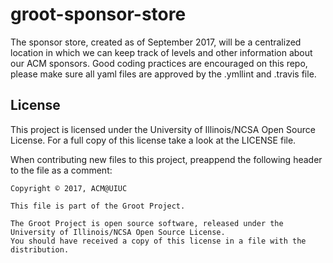 # groot-sponsor-store
The sponsor store, created as of September 2017, will be a centralized location in which we can keep track of levels and other information about our ACM sponsors. Good coding practices are encouraged on this repo, please make sure all yaml files are approved by the .ymllint and .travis file.

## License

This project is licensed under the University of Illinois/NCSA Open Source License. For a full copy of this license take a look at the LICENSE file. 

When contributing new files to this project, preappend the following header to the file as a comment: 

```
Copyright © 2017, ACM@UIUC

This file is part of the Groot Project.  
 
The Groot Project is open source software, released under the University of Illinois/NCSA Open Source License. 
You should have received a copy of this license in a file with the distribution.
```
